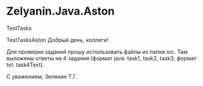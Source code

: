 # Zelyanin.Java.Aston
TestTasks

TestTasksAston 
Добрый день, коллеги!

Для проверки заданий прошу использовать файлы из папки src. Там выложены ответы на 4 задания (формат java: task1, task2, task3; формат txt: task4Text).

C уважением,
Зелянин Т.Г.
